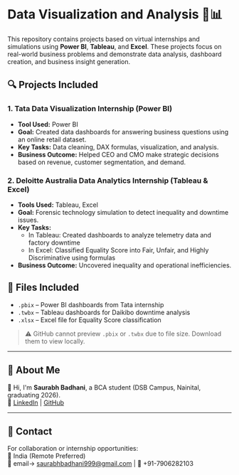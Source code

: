 # Data Visualization and Analysis 🧠📊

This repository contains projects based on virtual internships and simulations using **Power BI**, **Tableau**, and **Excel**. These projects focus on real-world business problems and demonstrate data analysis, dashboard creation, and business insight generation.

## 🔍 Projects Included

### 1. Tata Data Visualization Internship (Power BI)
- **Tool Used:** Power BI  
- **Goal:** Created data dashboards for answering business questions using an online retail dataset.  
- **Key Tasks:** Data cleaning, DAX formulas, visualization, and analysis.  
- **Business Outcome:** Helped CEO and CMO make strategic decisions based on revenue, customer segmentation, and demand.

### 2. Deloitte Australia Data Analytics Internship (Tableau & Excel)
- **Tools Used:** Tableau, Excel  
- **Goal:** Forensic technology simulation to detect inequality and downtime issues.  
- **Key Tasks:**  
  - In Tableau: Created dashboards to analyze telemetry data and factory downtime  
  - In Excel: Classified Equality Score into Fair, Unfair, and Highly Discriminative using formulas  
- **Business Outcome:** Uncovered inequality and operational inefficiencies.

## 📂 Files Included
- `.pbix` – Power BI dashboards from Tata internship  
- `.twbx` – Tableau dashboards for Daikibo downtime analysis  
- `.xlsx` – Excel file for Equality Score classification  

> ⚠️ GitHub cannot preview `.pbix` or `.twbx` due to file size. Download them to view locally.

---

## 🙋 About Me

👋 Hi, I'm **Saurabh Badhani**, a BCA student (DSB Campus, Nainital, graduating 2026).  
🔗 [LinkedIn](https://www.linkedin.com/) | [GitHub](https://github.com/saurabh-badhani)

---

## 📧 Contact

For collaboration or internship opportunities:  
📍 India (Remote Preferred)  
📧 email-> saurabhbadhani999@gmail.com | 📱 +91-7906282103

